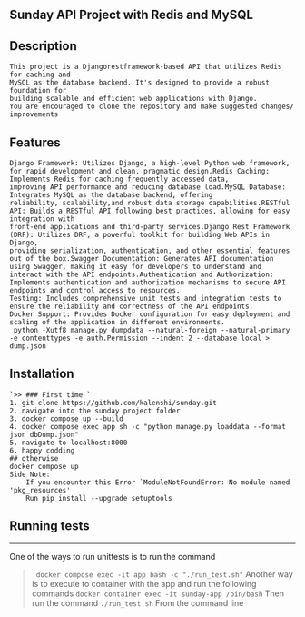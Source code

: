 ## Sunday API Project with Redis and MySQL

## Description

    This project is a Djangorestframework-based API that utilizes Redis for caching and 
    MySQL as the database backend. It's designed to provide a robust foundation for 
    building scalable and efficient web applications with Django. 
    You are encouraged to clone the repository and make suggested changes/ improvements

## Features

    Django Framework: Utilizes Django, a high-level Python web framework, for rapid development and clean, pragmatic design.Redis Caching: Implements Redis for caching frequently accessed data, 
    improving API performance and reducing database load.MySQL Database: Integrates MySQL as the database backend, offering 
    reliability, scalability,and robust data storage capabilities.RESTful API: Builds a RESTful API following best practices, allowing for easy integration with 
    front-end applications and third-party services.Django Rest Framework (DRF): Utilizes DRF, a powerful toolkit for building Web APIs in Django, 
    providing serialization, authentication, and other essential features out of the box.Swagger Documentation: Generates API documentation 
    using Swagger, making it easy for developers to understand and interact with the API endpoints.Authentication and Authorization: 
    Implements authentication and authorization mechanisms to secure API endpoints and control access to resources.
    Testing: Includes comprehensive unit tests and integration tests to ensure the reliability and correctness of the API endpoints.
    Docker Support: Provides Docker configuration for easy deployment and scaling of the application in different environments.
     python -Xutf8 manage.py dumpdata --natural-foreign --natural-primary -e contenttypes -e auth.Permission --indent 2 --database local > dump.json

## Installation

    `>> ### First time `
    1. git clone https://github.com/kalenshi/sunday.git
    2. navigate into the sunday project folder
    3. docker compose up --build
    4. docker compose exec app sh -c "python manage.py loaddata --format json dbDump.json"
    5. navigate to localhost:8000
    6. happy codding
    ## otherwise
    docker compose up 
    Side Note:
        If you encounter this Error `ModuleNotFoundError: No module named 'pkg_resources'
        Run pip install --upgrade setuptools


## Running tests
***
One of the ways to run unittests is to run the command 
> ` docker compose exec -it app bash -c "./run_test.sh"`
Another way is to execute to container with the app and run the following commands
> `docker container exec -it sunday-app /bin/bash`
Then run the command 
> `./run_test.sh`
From the command line
